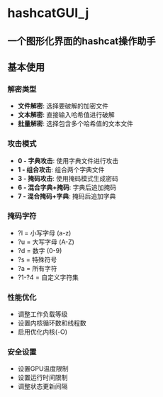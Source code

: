 # hashcatGUI_j
## 一个图形化界面的hashcat操作助手

## 基本使用

### 解密类型
- **文件解密**: 选择要破解的加密文件
- **文本解密**: 直接输入哈希值进行破解
- **批量解密**: 选择包含多个哈希值的文本文件

### 攻击模式
- **0 - 字典攻击**: 使用字典文件进行攻击
- **1 - 组合攻击**: 组合两个字典文件
- **3 - 掩码攻击**: 使用掩码模式生成密码
- **6 - 混合字典+掩码**: 字典后追加掩码
- **7 - 混合掩码+字典**: 掩码后追加字典

### 掩码字符
- ?l = 小写字母 (a-z)
- ?u = 大写字母 (A-Z)
- ?d = 数字 (0-9)
- ?s = 特殊符号
- ?a = 所有字符
- ?1-?4 = 自定义字符集

### 性能优化
- 调整工作负载等级
- 设置内核循环数和线程数
- 启用优化内核(-O)

### 安全设置
- 设置GPU温度限制
- 设置运行时间限制
- 调整状态更新间隔
